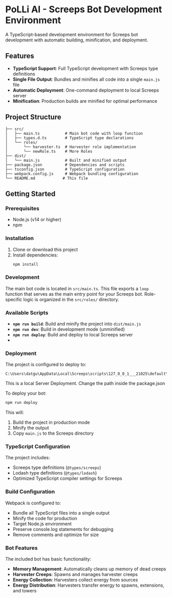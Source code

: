 # PoLLi AI - Screeps Bot Development Environment

A TypeScript-based development environment for Screeps bot development with automatic building, minification, and deployment.

## Features

- **TypeScript Support**: Full TypeScript development with Screeps type definitions
- **Single File Output**: Bundles and minifies all code into a single `main.js` file
- **Automatic Deployment**: One-command deployment to local Screeps server
- **Minification**: Production builds are minified for optimal performance

## Project Structure

```
├── src/
│   ├── main.ts           # Main bot code with loop function
│   ├── types.d.ts        # TypeScript type declarations
│   └── roles/
│       └── harvester.ts  # Harvester role implementation
│       └── newRole.ts    # More Roles
├── dist/
│   └── main.js           # Built and minified output
├── package.json          # Dependencies and scripts
├── tsconfig.json         # TypeScript configuration
├── webpack.config.js     # Webpack bundling configuration
└── README.md            # This file
```

## Getting Started

### Prerequisites

- Node.js (v14 or higher)
- npm

### Installation

1. Clone or download this project
2. Install dependencies:
   ```bash
   npm install
   ```

### Development

The main bot code is located in `src/main.ts`. This file exports a `loop` function that serves as the main entry point for your Screeps bot. Role-specific logic is organized in the `src/roles/` directory.

### Available Scripts

- **`npm run build`**: Build and minify the project into `dist/main.js`
- **`npm run dev`**: Build in development mode (unminified)
- **`npm run deploy`**: Build and deploy to local Screeps server
- 
### Deployment

The project is configured to deploy to:
```
C:\Users\datgu\AppData\Local\Screeps\scripts\127_0_0_1___21025\default\
```
This is a local Server Deployment. Change the path inside the package.json

To deploy your bot:
```bash
npm run deploy
```

This will:
1. Build the project in production mode
2. Minify the output
3. Copy `main.js` to the Screeps directory

### TypeScript Configuration

The project includes:
- Screeps type definitions (`@types/screeps`)
- Lodash type definitions (`@types/lodash`)
- Optimized TypeScript compiler settings for Screeps

### Build Configuration

Webpack is configured to:
- Bundle all TypeScript files into a single output
- Minify the code for production
- Target Node.js environment
- Preserve console.log statements for debugging
- Remove comments and optimize for size


### Bot Features

The included bot has basic functionality:
- **Memory Management**: Automatically cleans up memory of dead creeps
- **Harvester Creeps**: Spawns and manages harvester creeps
- **Energy Collection**: Harvesters collect energy from sources
- **Energy Distribution**: Harvesters transfer energy to spawns, extensions, and towers



